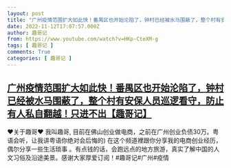 ```yaml
---
layout: post
title: "广州疫情范围扩大如此快！番禺区也开始沦陷了，钟村已经被水马围蔽了，整个村有安保人员巡逻看守，防止有人私自翻越！只进不出【趣哥记】"
date: 2022-11-12T17:07:57.000Z
author: 趣哥记
from: https://www.youtube.com/watch?v=HKp-CteXM-g
tags: [ 趣哥记 ]
comments: True
categories: [ 趣哥记 ]
---
```

<!--1668272877000-->
[广州疫情范围扩大如此快！番禺区也开始沦陷了，钟村已经被水马围蔽了，整个村有安保人员巡逻看守，防止有人私自翻越！只进不出【趣哥记】](https://www.youtube.com/watch?v=HKp-CteXM-g)
------

<div>
♥关于趣哥♥ 我叫趣哥,  目前在佛山创业做电商，之前在广州创业负债30万。粤语会听，让我讲粤语你绝对会后悔的) 在这个频道裡跟你分享我的电商创业经历，偶尔分享一些生活琐事 。有点钱的话，会跑远点的地方旅游，真实了解中国的人文习俗及沿途美景。感谢大家厚爱订阅！#趣哥记#广州#疫情
</div>
